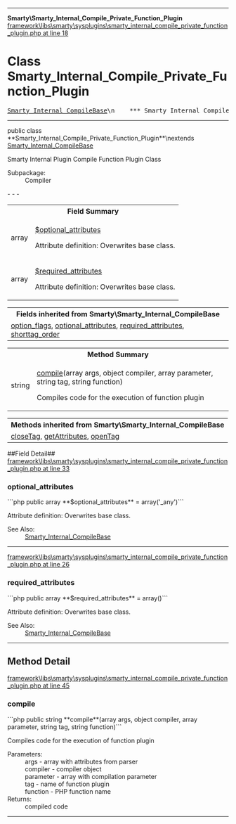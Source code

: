 - - -

**Smarty\Smarty_Internal_Compile_Private_Function_Plugin**
<a href="https://github.com/JeyDotC/Hirudo-docs/blob/master/source/framework/libs/smarty/sysplugins/smarty_internal_compile_private_function_plugin.php.md#line18" class="location">framework\libs\smarty\sysplugins\smarty_internal_compile_private_function_plugin.php at line 18</a>

# Class Smarty_Internal_Compile_Private_Function_Plugin #

<pre class="tree"><a href="https://github.com/JeyDotC/Hirudo-docs/blob/master/smarty/smarty_internal_compilebase.html">Smarty_Internal_CompileBase</a>\n    *** Smarty_Internal_Compile_Private_Function_Plugin **\n</pre>

- - -

<p class="signature">public  class **Smarty_Internal_Compile_Private_Function_Plugin**\nextends <a href="https://github.com/JeyDotC/Hirudo-docs/blob/master/smarty/smarty_internal_compilebase.html">Smarty_Internal_CompileBase</a>

</p>

<div class="comment" id="overview_description"><p>Smarty Internal Plugin Compile Function Plugin Class</p></div>

<dl>
<dt>Subpackage:</dt>
<dd>Compiler</dd>
</dl>
- - -

<table id="summary_field">
<tr><th colspan="2">Field Summary</th></tr>
<tr>
<td class="type"> array</td>
<td class="description"><p class="name"><a href="#optional_attributes">$optional_attributes</a></p><p class="description">Attribute definition: Overwrites base class.</p></td>
</tr>
<tr>
<td class="type"> array</td>
<td class="description"><p class="name"><a href="#required_attributes">$required_attributes</a></p><p class="description">Attribute definition: Overwrites base class.</p></td>
</tr>
</table>

<table class="inherit">
<tr><th colspan="2">Fields inherited from Smarty\Smarty_Internal_CompileBase</th></tr>
<tr><td><a href="https://github.com/JeyDotC/Hirudo-docs/blob/master/smarty/smarty_internal_compilebase.html#option_flags">option_flags</a>, <a href="https://github.com/JeyDotC/Hirudo-docs/blob/master/smarty/smarty_internal_compilebase.html#optional_attributes">optional_attributes</a>, <a href="https://github.com/JeyDotC/Hirudo-docs/blob/master/smarty/smarty_internal_compilebase.html#required_attributes">required_attributes</a>, <a href="https://github.com/JeyDotC/Hirudo-docs/blob/master/smarty/smarty_internal_compilebase.html#shorttag_order">shorttag_order</a></td></tr></table>

<table id="summary_method">
<tr><th colspan="2">Method Summary</th></tr>
<tr>
<td class="type"> string</td>
<td class="description"><p class="name"><a href="#compile()">compile</a>(array args, object compiler, array parameter, string tag, string function)</p><p class="description">Compiles code for the execution of function plugin</p></td>
</tr>
</table>

<table class="inherit">
<tr><th colspan="2">Methods inherited from Smarty\Smarty_Internal_CompileBase</th></tr>
<tr><td><a href="https://github.com/JeyDotC/Hirudo-docs/blob/master/smarty/smarty_internal_compilebase.html#closeTag()">closeTag</a>, <a href="https://github.com/JeyDotC/Hirudo-docs/blob/master/smarty/smarty_internal_compilebase.html#getAttributes()">getAttributes</a>, <a href="https://github.com/JeyDotC/Hirudo-docs/blob/master/smarty/smarty_internal_compilebase.html#openTag()">openTag</a></td></tr></table>

##Field Detail##
<a href="https://github.com/JeyDotC/Hirudo-docs/blob/master/source/framework/libs/smarty/sysplugins/smarty_internal_compile_private_function_plugin.php.md#line33" class="location">framework\libs\smarty\sysplugins\smarty_internal_compile_private_function_plugin.php at line 33</a>

<h3 id="optional_attributes">optional_attributes</h3>
```php
public  array **$optional_attributes** = array('_any')```
<div class="details">
<p>Attribute definition: Overwrites base class.</p><dl>
<dt>See Also:</dt>
<dd><a href="../smarty/smarty_internal_compilebase.html">Smarty_Internal_CompileBase</a></dd>
</dl>
</div>

- - -

<a href="https://github.com/JeyDotC/Hirudo-docs/blob/master/source/framework/libs/smarty/sysplugins/smarty_internal_compile_private_function_plugin.php.md#line26" class="location">framework\libs\smarty\sysplugins\smarty_internal_compile_private_function_plugin.php at line 26</a>

<h3 id="required_attributes">required_attributes</h3>
```php
public  array **$required_attributes** = array()```
<div class="details">
<p>Attribute definition: Overwrites base class.</p><dl>
<dt>See Also:</dt>
<dd><a href="../smarty/smarty_internal_compilebase.html">Smarty_Internal_CompileBase</a></dd>
</dl>
</div>

- - -

<h2 id="detail_method">Method Detail</h2>
<a href="https://github.com/JeyDotC/Hirudo-docs/blob/master/source/framework/libs/smarty/sysplugins/smarty_internal_compile_private_function_plugin.php.md#line45" class="location">framework\libs\smarty\sysplugins\smarty_internal_compile_private_function_plugin.php at line 45</a>

<h3 id="compile()">compile</h3>
```php
public  string **compile**(array args, object compiler, array parameter, string tag, string function)```
<div class="details">
<p>Compiles code for the execution of function plugin</p><dl>
<dt>Parameters:</dt>
<dd>args - array with attributes from parser</dd>
<dd>compiler - compiler object</dd>
<dd>parameter - array with compilation parameter</dd>
<dd>tag - name of function plugin</dd>
<dd>function - PHP function name</dd>
<dt>Returns:</dt>
<dd>compiled code</dd>
</dl>
</div>

- - -

